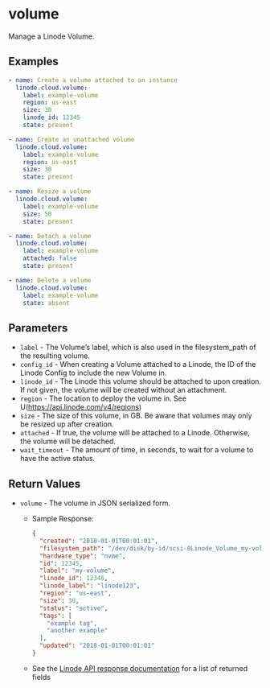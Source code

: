 # volume

Manage a Linode Volume.


## Examples

```yaml
- name: Create a volume attached to an instance
  linode.cloud.volume:
    label: example-volume
    region: us-east
    size: 30
    linode_id: 12345
    state: present
```

```yaml
- name: Create an unattached volume
  linode.cloud.volume:
    label: example-volume
    region: us-east
    size: 30
    state: present
```

```yaml
- name: Resize a volume
  linode.cloud.volume:
    label: example-volume
    size: 50
    state: present
```

```yaml
- name: Detach a volume
  linode.cloud.volume:
    label: example-volume
    attached: false
    state: present
```

```yaml
- name: Delete a volume
  linode.cloud.volume:
    label: example-volume
    state: absent
```


## Parameters


- `label` -  The Volume’s label, which is also used in the filesystem_path of the resulting volume. 
- `config_id` -  When creating a Volume attached to a Linode, the ID of the Linode Config to include the new Volume in. 
- `linode_id` -  The Linode this volume should be attached to upon creation. If not given, the volume will be created without an attachment. 
- `region` -  The location to deploy the volume in. See U(https://api.linode.com/v4/regions) 
- `size` -  The size of this volume, in GB. Be aware that volumes may only be resized up after creation. 
- `attached` -  If true, the volume will be attached to a Linode. Otherwise, the volume will be detached. 
- `wait_timeout` -  The amount of time, in seconds, to wait for a volume to have the active status. 


## Return Values

- `volume` - The volume in JSON serialized form.

    - Sample Response:
        ```json
        {
          "created": "2018-01-01T00:01:01",
          "filesystem_path": "/dev/disk/by-id/scsi-0Linode_Volume_my-volume",
          "hardware_type": "nvme",
          "id": 12345,
          "label": "my-volume",
          "linode_id": 12346,
          "linode_label": "linode123",
          "region": "us-east",
          "size": 30,
          "status": "active",
          "tags": [
            "example tag",
            "another example"
          ],
          "updated": "2018-01-01T00:01:01"
        }
        ```
    - See the [Linode API response documentation](https://www.linode.com/docs/api/volumes/#volume-view__responses) for a list of returned fields


